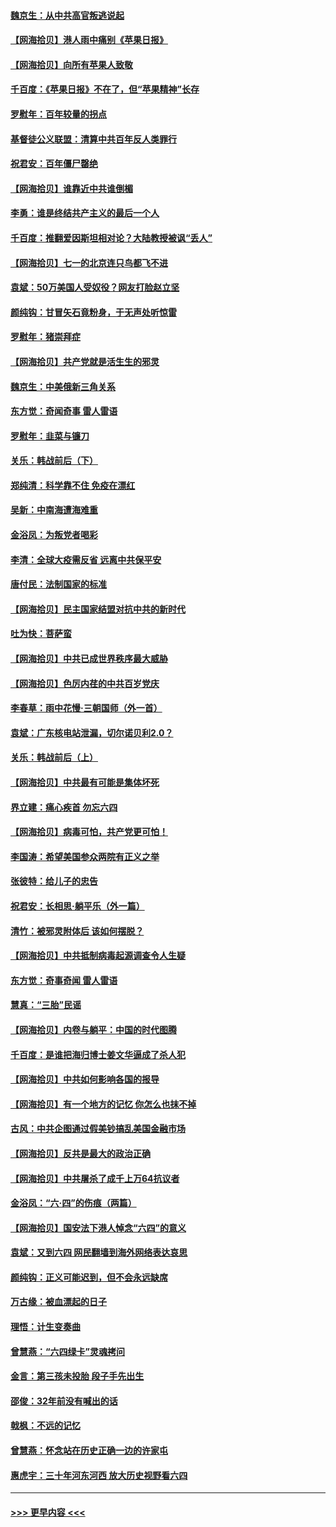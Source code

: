#### [魏京生：从中共高官叛逃说起](../pages/nsc993/n13048997.md?t=06270851) 
#### [【网海拾贝】港人雨中痛别《苹果日报》](../pages/nsc993/n13048941.md?t=06270851) 
#### [【网海拾贝】向所有苹果人致敬](../pages/nsc993/n13046795.md?t=06270851) 
#### [千百度：《苹果日报》不在了，但“苹果精神”长存](../pages/nsc993/n13046703.md?t=06270851) 
#### [罗慰年：百年较量的拐点](../pages/nsc993/n13046542.md?t=06270851) 
#### [基督徒公义联盟：清算中共百年反人类罪行](../pages/nsc993/n13046499.md?t=06270851) 
#### [祝君安：百年僵尸罄绝](../pages/nsc993/n13045595.md?t=06270851) 
#### [【网海拾贝】谁靠近中共谁倒楣](../pages/nsc993/n13044667.md?t=06270851) 
#### [李勇：谁是终结共产主义的最后一个人](../pages/nsc993/n13044397.md?t=06270851) 
#### [千百度：推翻爱因斯坦相对论？大陆教授被讽“丢人”](../pages/nsc993/n13043908.md?t=06270851) 
#### [【网海拾贝】七一的北京连只鸟都飞不进](../pages/nsc993/n13041377.md?t=06270851) 
#### [袁斌：50万美国人受奴役？网友打脸赵立坚](../pages/nsc993/n13041330.md?t=06270851) 
#### [颜纯钩：甘冒矢石竟粉身，于无声处听惊雷](../pages/nsc993/n13041140.md?t=06270851) 
#### [罗慰年：猪崇拜症](../pages/nsc993/n13041071.md?t=06270851) 
#### [【网海拾贝】共产党就是活生生的邪灵](../pages/nsc993/n13036627.md?t=06270851) 
#### [魏京生：中美俄新三角关系](../pages/nsc993/n13035986.md?t=06270851) 
#### [东方觉：奇闻奇事 雷人雷语](../pages/nsc993/n13035878.md?t=06270851) 
#### [罗慰年：韭菜与镰刀](../pages/nsc993/n13034374.md?t=06270851) 
#### [关乐：韩战前后（下）](../pages/nsc993/n13034113.md?t=06270851) 
#### [郑纯清：科学靠不住 免疫在漂红](../pages/nsc993/n13034093.md?t=06270851) 
#### [吴新：中南海遭海难重](../pages/nsc993/n13034084.md?t=06270851) 
#### [金浴凤：为叛党者喝彩](../pages/nsc993/n13034058.md?t=06270851) 
#### [李清：全球大疫需反省 远离中共保平安](../pages/nsc993/n13033784.md?t=06270851) 
#### [唐付民：法制国家的标准](../pages/nsc993/n13032944.md?t=06270851) 
#### [【网海拾贝】民主国家结盟对抗中共的新时代](../pages/nsc993/n13031717.md?t=06270851) 
#### [吐为快：菩萨蛮](../pages/nsc993/n13030033.md?t=06270851) 
#### [【网海拾贝】中共已成世界秩序最大威胁](../pages/nsc993/n13028138.md?t=06270851) 
#### [【网海拾贝】色厉内荏的中共百岁党庆](../pages/nsc993/n13025582.md?t=06270851) 
#### [李春草：雨中花慢‧三朝国师（外一首）](../pages/nsc993/n13025567.md?t=06270851) 
#### [袁斌：广东核电站泄漏，切尔诺贝利2.0？](../pages/nsc993/n13025475.md?t=06270851) 
#### [关乐：韩战前后（上）](../pages/nsc993/n13025387.md?t=06270851) 
#### [【网海拾贝】中共最有可能是集体坏死](../pages/nsc993/n13023101.md?t=06270851) 
#### [界立建：痛心疾首 勿忘六四](../pages/nsc993/n13022339.md?t=06270851) 
#### [【网海拾贝】病毒可怕，共产党更可怕！](../pages/nsc993/n13020728.md?t=06270851) 
#### [李国涛：希望美国参众两院有正义之举](../pages/nsc993/n13020674.md?t=06270851) 
#### [张彼特：给儿子的忠告](../pages/nsc993/n13018934.md?t=06270851) 
#### [祝君安：长相思‧躺平乐（外一篇）](../pages/nsc993/n13018923.md?t=06270851) 
#### [清竹：被邪灵附体后 该如何摆脱？](../pages/nsc993/n13018877.md?t=06270851) 
#### [【网海拾贝】中共抵制病毒起源调查令人生疑](../pages/nsc993/n13017785.md?t=06270851) 
#### [东方觉：奇事奇闻 雷人雷语](../pages/nsc993/n13017577.md?t=06270851) 
#### [慧真：“三胎”民谣](../pages/nsc993/n13017394.md?t=06270851) 
#### [【网海拾贝】内卷与躺平：中国的时代图腾](../pages/nsc993/n13016128.md?t=06270851) 
#### [千百度：是谁把海归博士姜文华逼成了杀人犯](../pages/nsc993/n13015218.md?t=06270851) 
#### [【网海拾贝】中共如何影响各国的报导](../pages/nsc993/n13012599.md?t=06270851) 
#### [【网海拾贝】有一个地方的记忆 你怎么也抹不掉](../pages/nsc993/n13009802.md?t=06270851) 
#### [古风：中共企图通过假美钞搞乱美国金融市场](../pages/nsc993/n13009626.md?t=06270851) 
#### [【网海拾贝】反共是最大的政治正确](../pages/nsc993/n13007051.md?t=06270851) 
#### [【网海拾贝】中共屠杀了成千上万64抗议者](../pages/nsc993/n13002713.md?t=06270851) 
#### [金浴凤：“六·四”的伤痕（两篇）](../pages/nsc993/n13001719.md?t=06270851) 
#### [【网海拾贝】国安法下港人悼念“六四”的意义](../pages/nsc993/n13001039.md?t=06270851) 
#### [袁斌：又到六四 网民翻墙到海外网络表达哀思](../pages/nsc993/n13000995.md?t=06270851) 
#### [颜纯钩：正义可能迟到，但不会永远缺席](../pages/nsc993/n13000920.md?t=06270851) 
#### [万古缘：被血漂起的日子](../pages/nsc993/n13000914.md?t=06270851) 
#### [理悟：计生变奏曲](../pages/nsc993/n13000414.md?t=06270851) 
#### [曾慧燕：“六四绿卡”灵魂拷问](../pages/nsc993/n13000277.md?t=06270851) 
#### [金言：第三孩未投胎 段子手先出生](../pages/nsc993/n13000215.md?t=06270851) 
#### [邵俊：32年前没有喊出的话](../pages/nsc993/n13000181.md?t=06270851) 
#### [戟枫：不远的记忆](../pages/nsc993/n13000121.md?t=06270851) 
#### [曾慧燕：怀念站在历史正确一边的许家屯](../pages/nsc993/n13000073.md?t=06270851) 
#### [惠虎宇：三十年河东河西 放大历史视野看六四](../pages/nsc993/n13000018.md?t=06270851) 

----
#### [ >>> 更早内容 <<< ](../indexes/nsc993-earlier.md)
